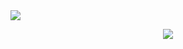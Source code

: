 <img aligh="right" src="https://visitor-badge.laobi.icu/badge?page_id=MichelleFMB.MichelleFMB" />

<p align="center">
  <img src="https://readme-typing-svg.herokuapp.com/?font=Fira+Code&pause=1000&color=41F7E3&width=435&lines=Hi!+I'm+Michelle+Moreno!;" />
</p>
